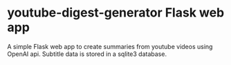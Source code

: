 # youtube-digest-generator Flask web app
A simple Flask web app to create summaries from youtube videos using OpenAI api.
Subtitle data is stored in a sqlite3 database.
